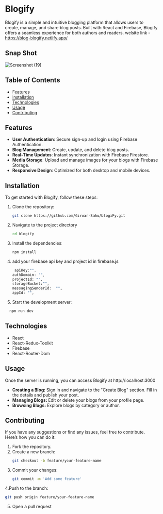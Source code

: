 # Blogify

Blogify is a simple and intuitive blogging platform that allows users to create, manage, and share blog posts. Built with React and Firebase, Blogify offers a seamless experience for both authors and readers.
welsite link - https://blog-blogify.netlify.app/
## Snap Shot
![Screenshot (19)](https://github.com/Girwar-Sahu/blogiFy/assets/109727463/6a98fd8c-4382-4747-941f-7d324b3ba33c)

## Table of Contents

- [Features](#features)
- [Installation](#installation)
- [Technologies](#technologies)
- [Usage](#usage)
- [Contributing](#contributing)

## Features

- **User Authentication**: Secure sign-up and login using Firebase Authentication.
- **Blog Management**: Create, update, and delete blog posts.
- **Real-Time Updates**: Instant synchronization with Firebase Firestore.
- **Media Storage**: Upload and manage images for your blogs with Firebase Storage.
- **Responsive Design**: Optimized for both desktop and mobile devices.

## Installation

To get started with Blogify, follow these steps:

1. Clone the repository:
   ```sh
   git clone https://github.com/Girwar-Sahu/blogiFy.git
   ```
2. Navigate to the project directory
   ```sh
   cd blogify
   ```
3. Install the dependencies:
   ```sh
   npm install
   ```
4. add your firebase api key and project id in firebase.js
   ```sh
    apiKey:"",
   authDomain: "",
   projectId: "",
   storageBucket:"",
   messagingSenderId:  "",
   appId: "",
   ```
5. Start the development server:
  ```sh
    npm run dev
  ```
## Technologies
 - React
 - React-Redux-Toolkit
 - Firebase
 - React-Router-Dom

## Usage
  Once the server is running, you can access Blogify at http://localhost:3000

  - **Creating a Blog:** Sign in and navigate to the "Create Blog" section. Fill in the details and publish your post.
  - **Managing Blogs:** Edit or delete your blogs from your profile page.
  - **Browsing Blogs:** Explore blogs by category or author.
## Contributing
If you have any suggestions or find any issues, feel free to contribute. Here’s how you can do it:

1. Fork the repository.
2. Create a new branch:
   ```sh
   git checkout -b feature/your-feature-name
   ```
3. Commit your changes:
   ```sh
   git commit -m 'Add some feature'
    ```
4.Push to the branch:
  ```sh
  git push origin feature/your-feature-name
  ```
5. Open a pull request


